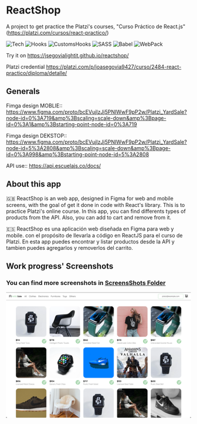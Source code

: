 # ReactShop

A project to get practice the Platzi's courses, "Curso Práctico de React.js" (https://platzi.com/cursos/react-practico/)

![Tech](https://img.shields.io/badge/Tech-React.js-green)
![Hooks](https://img.shields.io/badge/Aux-Hooks-blue)
![CustomsHooks](https://img.shields.io/badge/Aux-CustomHooks-blue)
![SASS](https://img.shields.io/badge/Styles-SASS-%23C3548C)
![Babel](https://img.shields.io/badge/Aux-Babel-%23F1D53C)
![WebPack](https://img.shields.io/badge/Deploy-WebPack-%23A5C0E7)

Try it on https://jsegovialightit.github.io/reactshop/

Platzi credential https://platzi.com/p/joasegovia9427/curso/2484-react-practico/diploma/detalle/

## Generals

Fimga design MOBLIE:: https://www.figma.com/proto/bcEVujIzJj5PNIWwF9pP2w/Platzi_YardSale?node-id=0%3A719&amp%3Bscaling=scale-down&amp%3Bpage-id=0%3A1&amp%3Bstarting-point-node-id=0%3A719

Fimga design DEKSTOP:: https://www.figma.com/proto/bcEVujIzJj5PNIWwF9pP2w/Platzi_YardSale?node-id=5%3A2808&amp%3Bscaling=scale-down&amp%3Bpage-id=0%3A998&amp%3Bstarting-point-node-id=5%3A2808

API use:: https://api.escuelajs.co/docs/

## About this app

🇬🇧 ReactShop is an web app, designed in Figma for web and mobile screens, with the goal of get it done in code with React's library. This is to practice Platzi's online course. In this app, you can find differents types of products from the API. Also, you can add to cart and remove from it.

🇪🇸 ReactShop es una aplicación web diseñada en Figma para web y mobile. con el propósito de llevarla a código en ReactJS para el curso de Platzi.
En esta app puedes encontrar y listar productos desde la API y tambien puedes agregarlos y removerlos del carrito.

## Work progress' Screenshots

<h3> You can find more screenshots in <a title="ScreensShots Folder" href="https://github.com/jsegovialightit/reactshop/tree/main/screenshots" target="_blank">ScreensShots Folder</a></h3>

<img src="https://raw.githubusercontent.com/jsegovialightit/reactshop/main/screenshots/01.png" width="30px" data-canonical-src="https://raw.githubusercontent.com/jsegovialightit/reactshop/main/screenshots/01.png" style="width: 1000px;">
